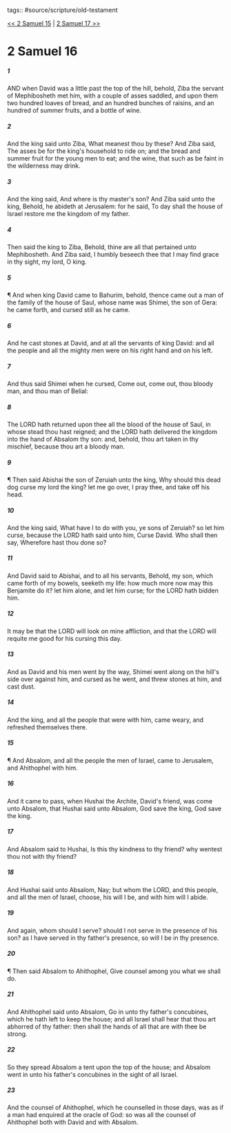tags:: #source/scripture/old-testament

[<< 2 Samuel 15](old-testament/10_2_Samuel/2_Samuel_15.md) | [2 Samuel 17 >>](old-testament/10_2_Samuel/2_Samuel_17.md)

# 2 Samuel 16

##### 1

AND when David was a little past the top of the hill, behold, Ziba the servant of Mephibosheth met him, with a couple of asses saddled, and upon them two hundred loaves of bread, and an hundred bunches of raisins, and an hundred of summer fruits, and a bottle of wine.

##### 2

And the king said unto Ziba, What meanest thou by these? And Ziba said, The asses be for the king's household to ride on; and the bread and summer fruit for the young men to eat; and the wine, that such as be faint in the wilderness may drink.

##### 3

And the king said, And where is thy master's son? And Ziba said unto the king, Behold, he abideth at Jerusalem: for he said, To day shall the house of Israel restore me the kingdom of my father.

##### 4

Then said the king to Ziba, Behold, thine are all that pertained unto Mephibosheth. And Ziba said, I humbly beseech thee that I may find grace in thy sight, my lord, O king.

##### 5

¶ And when king David came to Bahurim, behold, thence came out a man of the family of the house of Saul, whose name was Shimei, the son of Gera: he came forth, and cursed still as he came.

##### 6

And he cast stones at David, and at all the servants of king David: and all the people and all the mighty men were on his right hand and on his left.

##### 7

And thus said Shimei when he cursed, Come out, come out, thou bloody man, and thou man of Belial:

##### 8

The LORD hath returned upon thee all the blood of the house of Saul, in whose stead thou hast reigned; and the LORD hath delivered the kingdom into the hand of Absalom thy son: and, behold, thou art taken in thy mischief, because thou art a bloody man.

##### 9

¶ Then said Abishai the son of Zeruiah unto the king, Why should this dead dog curse my lord the king? let me go over, I pray thee, and take off his head.

##### 10

And the king said, What have I to do with you, ye sons of Zeruiah? so let him curse, because the LORD hath said unto him, Curse David. Who shall then say, Wherefore hast thou done so?

##### 11

And David said to Abishai, and to all his servants, Behold, my son, which came forth of my bowels, seeketh my life: how much more now may this Benjamite do it? let him alone, and let him curse; for the LORD hath bidden him.

##### 12

It may be that the LORD will look on mine affliction, and that the LORD will requite me good for his cursing this day.

##### 13

And as David and his men went by the way, Shimei went along on the hill's side over against him, and cursed as he went, and threw stones at him, and cast dust.

##### 14

And the king, and all the people that were with him, came weary, and refreshed themselves there.

##### 15

¶ And Absalom, and all the people the men of Israel, came to Jerusalem, and Ahithophel with him.

##### 16

And it came to pass, when Hushai the Archite, David's friend, was come unto Absalom, that Hushai said unto Absalom, God save the king, God save the king.

##### 17

And Absalom said to Hushai, Is this thy kindness to thy friend? why wentest thou not with thy friend?

##### 18

And Hushai said unto Absalom, Nay; but whom the LORD, and this people, and all the men of Israel, choose, his will I be, and with him will I abide.

##### 19

And again, whom should I serve? should I not serve in the presence of his son? as I have served in thy father's presence, so will I be in thy presence.

##### 20

¶ Then said Absalom to Ahithophel, Give counsel among you what we shall do.

##### 21

And Ahithophel said unto Absalom, Go in unto thy father's concubines, which he hath left to keep the house; and all Israel shall hear that thou art abhorred of thy father: then shall the hands of all that are with thee be strong.

##### 22

So they spread Absalom a tent upon the top of the house; and Absalom went in unto his father's concubines in the sight of all Israel.

##### 23

And the counsel of Ahithophel, which he counselled in those days, was as if a man had enquired at the oracle of God: so was all the counsel of Ahithophel both with David and with Absalom.

